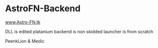 # AstroFN-Backend
www.Astro-FN.tk

DLL is edited platanium
backend is non skidded
launcher is from scratch

PeenkLion & Medic
